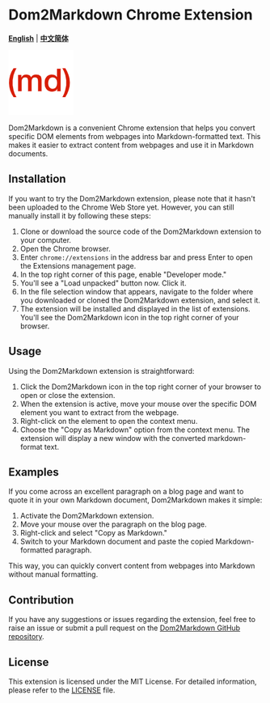 # Dom2Markdown Chrome Extension
[**English**](README.md) | [**中文简体**](README_zh_CN.md)

![Dom2Markdown Logo](md-on.png)

Dom2Markdown is a convenient Chrome extension that helps you convert specific DOM elements from webpages into Markdown-formatted text. This makes it easier to extract content from webpages and use it in Markdown documents.

## Installation

If you want to try the Dom2Markdown extension, please note that it hasn't been uploaded to the Chrome Web Store yet. However, you can still manually install it by following these steps:

1. Clone or download the source code of the Dom2Markdown extension to your computer.
2. Open the Chrome browser.
3. Enter `chrome://extensions` in the address bar and press Enter to open the Extensions management page.
4. In the top right corner of this page, enable "Developer mode."
5. You'll see a "Load unpacked" button now. Click it.
6. In the file selection window that appears, navigate to the folder where you downloaded or cloned the Dom2Markdown extension, and select it.
7. The extension will be installed and displayed in the list of extensions. You'll see the Dom2Markdown icon in the top right corner of your browser.

## Usage

Using the Dom2Markdown extension is straightforward:

1. Click the Dom2Markdown icon in the top right corner of your browser to open or close the extension.
2. When the extension is active, move your mouse over the specific DOM element you want to extract from the webpage.
3. Right-click on the element to open the context menu.
4. Choose the "Copy as Markdown" option from the context menu. The extension will display a new window with the converted markdown-format text.

## Examples

If you come across an excellent paragraph on a blog page and want to quote it in your own Markdown document, Dom2Markdown makes it simple:

1. Activate the Dom2Markdown extension.
2. Move your mouse over the paragraph on the blog page.
3. Right-click and select "Copy as Markdown."
4. Switch to your Markdown document and paste the copied Markdown-formatted paragraph.

This way, you can quickly convert content from webpages into Markdown without manual formatting.

## Contribution

If you have any suggestions or issues regarding the extension, feel free to raise an issue or submit a pull request on the [Dom2Markdown GitHub repository](https://github.com/DearLM/ChromeExtensions).

## License

This extension is licensed under the MIT License. For detailed information, please refer to the [LICENSE](https://github.com/DearLM/ChromeExtensions/blob/bea15a2784aa02cd875fa54c1bb2c692fdedae77/LICENSE) file.
